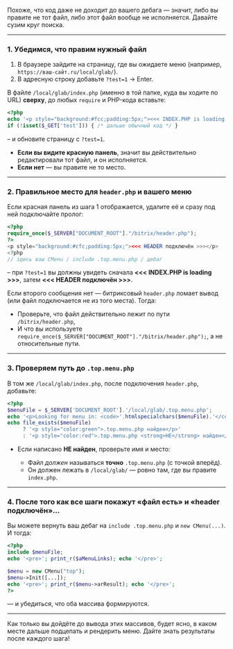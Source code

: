 Похоже, что код даже не доходит до вашего дебага — значит, либо вы правите не тот файл, либо этот файл вообще не исполняется. Давайте сузим круг поиска.

---

### 1. Убедимся, что правим нужный файл

1. В браузере зайдите на страницу, где вы ожидаете меню (например, `https://ваш-сайт.ru/local/glab/`).
2. В адресную строку добавьте `?test=1` → Enter.

В файле `/local/glab/index.php` (именно в той папке, куда вы ходите по URL) **сверху**, до любых `require` и PHP-кода вставьте:

```php
<?php
echo '<p style="background:#fcc;padding:5px;"><<< INDEX.PHP is loading >>></p>';
if (!isset($_GET['test'])) { /* дальше обычный код */ }
```

– и обновите страницу с `?test=1`.

* **Если вы видите красную панель**, значит вы действительно редактировали тот файл, и он исполняется.
* **Если нет** — вы правите не то место.

---

### 2. Правильное место для `header.php` и вашего меню

Если красная панель из шага 1 отображается, удалите её и сразу под ней подключайте пролог:

```php
<?php
require_once($_SERVER["DOCUMENT_ROOT"]."/bitrix/header.php");
?>
<p style="background:#cfc;padding:5px;"><<< HEADER подключён >>></p>
<?php
// здесь ваш CMenu / include .top.menu.php / дебаг
```

– при `?test=1` вы должны увидеть сначала **<<< INDEX.PHP is loading >>>**, затем **<<< HEADER подключён >>>**.

Если второго сообщения нет — битриксовый `header.php` ломает вывод (или файл подключается не из того места). Тогда:

* Проверьте, что файл действительно лежит по пути `/bitrix/header.php`,
* И что вы используете `require_once($_SERVER["DOCUMENT_ROOT"]."/bitrix/header.php");`, а не относительные пути.

---

### 3. Проверяем путь до `.top.menu.php`

В том же `/local/glab/index.php`, после подключения `header.php`, добавьте:

```php
<?php
$menuFile = $_SERVER['DOCUMENT_ROOT'].'/local/glab/.top.menu.php';
echo '<p>Looking for menu in: <code>'.htmlspecialchars($menuFile).'</code></p>';
echo file_exists($menuFile)
     ? '<p style="color:green">.top.menu.php найден</p>'
     : '<p style="color:red">.top.menu.php <strong>НЕ</strong> найден</p>';
```

* Если написано **НЕ найден**, проверьте имя и место:

  * Файл *должен* называться **точно** `.top.menu.php` (с точкой вперёд).
  * Он должен лежать в `/local/glab/` — ровно там, где вы правите `index.php`.

---

### 4. После того как все шаги покажут «файл есть» и «header подключён»…

Вы можете вернуть ваш дебаг на `include .top.menu.php` и `new CMenu(...)`. И тогда:

```php
<?php
include $menuFile;
echo '<pre>'; print_r($aMenuLinks); echo '</pre>';

$menu = new CMenu("top");
$menu->Init([...]);
echo '<pre>'; print_r($menu->arResult); echo '</pre>';
?>
```

— и убедиться, что оба массива формируются.

---

Как только вы дойдёте до вывода этих массивов, будет ясно, в каком месте дальше подцепать и рендерить меню. Дайте знать результаты после каждого шага!

